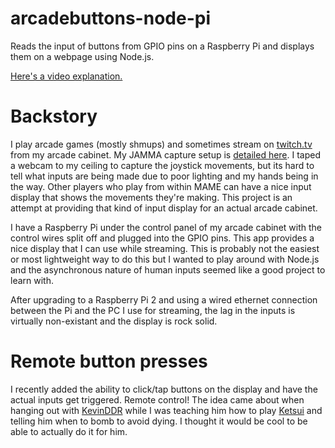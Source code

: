 arcadebuttons-node-pi
=====================

Reads the input of buttons from GPIO pins on a Raspberry Pi and displays them on a webpage using Node.js.

[Here's a video explanation.](https://www.youtube.com/watch?v=luvwnieSAqQ)

# Backstory

I play arcade games (mostly shmups) and sometimes stream on [twitch.tv](http://twitch.tv/pdp80) from my arcade cabinet.  My JAMMA capture setup is [detailed here](http://shmups.system11.org/viewtopic.php?f=6&t=45917). I taped a webcam to my ceiling to capture the joystick movements, but its hard to tell what inputs are being made due to poor lighting and my hands being in the way. Other players who play from within MAME can have a nice input display that shows the movements they're making. This project is an attempt at providing that kind of input display for an actual arcade cabinet.

I have a Raspberry Pi under the control panel of my arcade cabinet with the control wires split off and plugged into the GPIO pins. This app provides a nice display that I can use while streaming. This is probably not the easiest or most lightweight way to do this but I wanted to play around with Node.js and the asynchronous nature of human inputs seemed like a good project to learn with.

After upgrading to a Raspberry Pi 2 and using a wired ethernet connection between the Pi and the PC I use for streaming, the lag in the inputs is virtually non-existant and the display is rock solid.

# Remote button presses

I recently added the ability to click/tap buttons on the display and have the actual inputs get triggered. Remote control! The idea came about when hanging out with [KevinDDR](http://twitch.tv/kevinddr) while I was teaching him how to play [Ketsui](http://en.wikipedia.org/wiki/Ketsui:_Kizuna_Jigoku_Tachi) and telling him when to bomb to avoid dying. I thought it would be cool to be able to actually do it for him.


